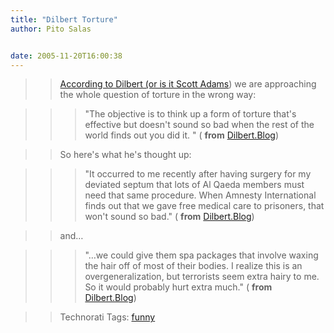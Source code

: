 ```yaml
---
title: "Dilbert Torture"
author: Pito Salas


date: 2005-11-20T16:00:38
---
```



>>

>> [According to Dilbert (or is it Scott
Adams](<http://dilbertblog.typepad.com/the_dilbert_blog/2005/11/interrogation_t.html>))
we are approaching the whole question of torture in the wrong way:

>>

>>> "The objective is to think up a form of torture that's effective but
doesn't sound so bad when the rest of the world finds out you did it. " (
**from**
[Dilbert.Blog](<http://dilbertblog.typepad.com/the_dilbert_blog/2005/11/interrogation_t.html>))

>>

>> So here's what he's thought up:

>>

>>> "It occurred to me recently after having surgery for my deviated septum
that lots of Al Qaeda members must need that same procedure. When Amnesty
International finds out that we gave free medical care to prisoners, that
won't sound so bad." ( **from**
[Dilbert.Blog](<http://dilbertblog.typepad.com/the_dilbert_blog/2005/11/interrogation_t.html>))

>>

>> and…

>>

>>> "…we could give them spa packages that involve waxing the hair off of most
of their bodies. I realize this is an overgeneralization, but terrorists seem
extra hairy to me. So it would probably hurt extra much." ( **from**
[Dilbert.Blog](<http://dilbertblog.typepad.com/the_dilbert_blog/2005/11/interrogation_t.html>))

>>

>> Technorati Tags: [funny](<http://www.technorati.com/tag/funny>)


